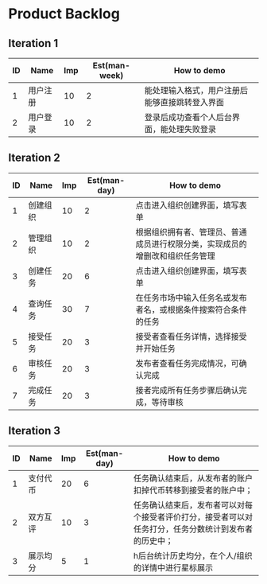 # Product Backlog

## Iteration 1

| ID   | Name     | Imp  | Est(man-week) | How to demo                                    |
| ---- | -------- | ---- | ------------- | ---------------------------------------------- |
| 1    | 用户注册 | 10   | 2             | 能处理输入格式，用户注册后能够直接跳转登入界面 |
| 2    | 用户登录 | 10   | 2             | 登录后成功查看个人后台界面，能处理失败登录     |

## Iteration 2

| ID   | Name     | Imp  | Est(man-day) | How to demo  |
| ---- | -------- | ---- | ------------ | ------------------- |
| 1    | 创建组织 | 10   | 2            | 点击进入组织创建界面，填写表单                               |
| 2    | 管理组织 | 10   | 2            | 根据组织拥有者、管理员、普通成员进行权限分类，实现成员的增删改和组织任务管理 |
| 3    | 创建任务 | 20   | 6            | 点击进入组织创建界面，填写表单                               |
| 4    | 查询任务 | 30   | 7            | 在任务市场中输入任务名或发布者名，或根据条件搜索符合条件的任务 |
| 5    | 接受任务 | 20   | 3            | 接受者查看任务详情，选择接受并开始任务                       |
| 6    | 审核任务 | 20   | 3            | 发布者查看任务完成情况，可确认完成                           |
| 7    | 完成任务 | 20   | 3            | 接者完成所有任务步骤后确认完成，等待审核                     |
## Iteration 3

| ID   | Name | Imp  | Est(man-day) | How to demo |
| ---- | ---- | ---- | ---- | ----------- |
| 1    | 支付代币 | 20 | 6 | 任务确认结束后，从发布者的账户扣掉代币转移到接受者的账户中； |
| 2    | 双方互评 | 10 | 3 | 任务确认结束后，发布者可以对每个接受者评价打分，接受者可以对任务打分，任务分数统计到发布者的历史中； |
| 3    | 展示均分 | 5 | 1 | h后台统计历史均分，在个人/组织的详情中进行星标展示 |
